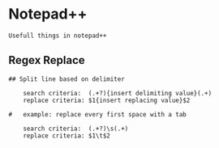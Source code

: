 # Notepad++

    Usefull things in notepad++
    
## Regex Replace

    ## Split line based on delimiter
    
        search criteria:  (.+?){insert delimiting value}(.+)
        replace criteria: $1{insert replacing value}$2
    
    #   example: replace every first space with a tab

        search criteria:  (.+?)\s(.+)
        replace criteria: $1\t$2